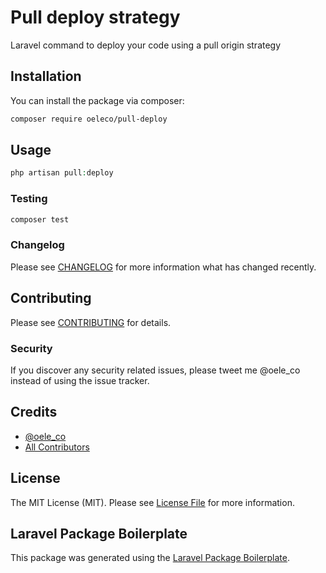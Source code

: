 # Pull deploy strategy

Laravel command to deploy your code using a pull origin strategy

## Installation

You can install the package via composer:

```bash
composer require oeleco/pull-deploy
```

## Usage

``` php
php artisan pull:deploy
```

### Testing

``` bash
composer test
```

### Changelog

Please see [CHANGELOG](CHANGELOG.md) for more information what has changed recently.

## Contributing

Please see [CONTRIBUTING](CONTRIBUTING.md) for details.

### Security

If you discover any security related issues, please tweet me @oele_co instead of using the issue tracker.

## Credits

- [@oele_co](https://github.com/oeleco)
- [All Contributors](../../contributors)

## License

The MIT License (MIT). Please see [License File](LICENSE.md) for more information.

## Laravel Package Boilerplate

This package was generated using the [Laravel Package Boilerplate](https://laravelpackageboilerplate.com).